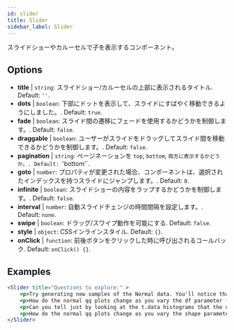 ```yaml
---
id: slider 
title: Slider
sidebar_label: Slider
---
```


スライドショーやカルーセルで子を表示するコンポーネント。

## Options

* __title__ | `string`: スライドショー/カルーセルの上部に表示されるタイトル. Default: `''`.
* __dots__ | `boolean`: 下部にドットを表示して、スライドにすばやく移動できるようにしました。. Default: `true`.
* __fade__ | `boolean`: スライド間の遷移にフェードを使用するかどうかを制御します。. Default: `false`.
* __draggable__ | `boolean`: ユーザーがスライドをドラッグしてスライド間を移動できるかどうかを制御します。. Default: `false`.
* __pagination__ | `string`: ページネーションを `top`, `bottom`, `両方に表示するかどうか。. Default: `'bottom'`.
* __goto__ | `number`: プロパティが変更された場合、コンポーネントは、選択されたインデックスを持つスライドにジャンプします。. Default: `0`.
* __infinite__ | `boolean`: スライドショーの内容をラップするかどうかを制御します。. Default: `false`.
* __interval__ | `number`: 自動スライドチェンジの時間間隔を設定します。. Default: `none`.
* __swipe__ | `boolean`: ドラッグ/スワイプ動作を可能にする. Default: `false`.
* __style__ | `object`: CSSインラインスタイル. Default: `{}`.
* __onClick__ | `function`: 前後ボタンをクリックした時に呼び出されるコールバック. Default: `onClick() {}`.


## Examples

```jsx live
<Slider title="Questions to explore:" >
    <p>Try generating new samples of the Normal data. You'll notice that the points don't always lie exactly on the line. This is typical variation. As you generate more random realizations of this plot you'll get better calibrated to the kind of deviation you can expect to see from this large a sample of Normal data.</p>
    <p>How do the normal qq plots change as you vary the df parameter for the t-distributed data?</p>
    <p>Can you tell just by looking at the t.data histograms that the data aren't normally distributed? Is it easier to tell from the QQ plots?</p>
    <p>How do the normal qq plots change as you vary the shape parameter in the gamma-distributed data?</p>
</Slider>
```

